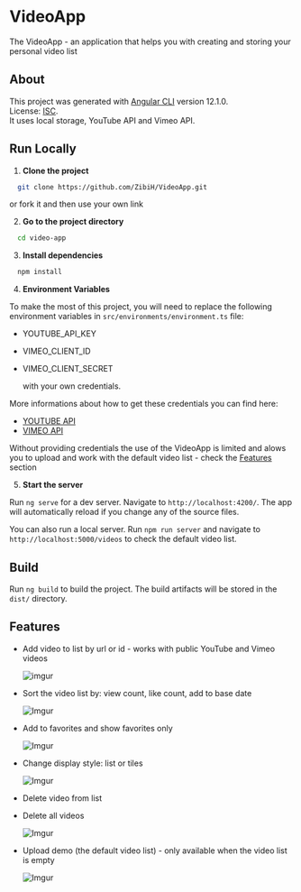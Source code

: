 # VideoApp
The VideoApp - an application that helps you with creating and storing your personal video list

## About
This project was generated with [Angular CLI](https://github.com/angular/angular-cli) version 12.1.0.  
License: [ISC](https://choosealicense.com/licenses/isc/).  
It uses local storage, YouTube API and Vimeo API.  

## Run Locally
1) **Clone the project**

```bash
  git clone https://github.com/ZibiH/VideoApp.git
```

or fork it and then use your own link

2) **Go to the project directory**

```bash
  cd video-app
```

3) **Install dependencies**

```bash
  npm install
```

4) **Environment Variables**

To make the most of this project, you will need to replace the following environment variables in `src/environments/environment.ts` file:

- YOUTUBE_API_KEY
- VIMEO_CLIENT_ID
- VIMEO_CLIENT_SECRET

  with your own credentials.

More informations about how to get these credentials you can find here:

- [YOUTUBE API](https://developers.google.com/youtube/v3/getting-started)
- [VIMEO API](https://developer.vimeo.com/api/guides/start#generate-access-token)

Without providing credentials the use of the VideoApp is limited and alows you to upload and work with the default video list - check the [Features](#features) section

5) **Start the server**

Run `ng serve` for a dev server. Navigate to `http://localhost:4200/`.
The app will automatically reload if you change any of the source files.

You can also run a local server. Run `npm run server` and navigate to `http://localhost:5000/videos` to check the default video list.

## Build
Run `ng build` to build the project. The build artifacts will be stored in the `dist/` directory.

## Features
- Add video to list by url or id - works with public YouTube and Vimeo videos

  ![imgur](https://i.imgur.com/v4DXy2s.png)

- Sort the video list by: view count, like count, add to base date

  ![Imgur](https://i.imgur.com/EAojpoU.png)

- Add to favorites and show favorites only

  ![Imgur](https://i.imgur.com/nkk29jk.png)

- Change display style: list or tiles

  ![Imgur](https://i.imgur.com/dZQ4aVe.png)

- Delete video from list
- Delete all videos

  ![Imgur](https://i.imgur.com/ENh1dkE.png)

- Upload demo (the default video list) - only available when the video list is empty

  ![Imgur](https://i.imgur.com/xW4C4hI.png)

